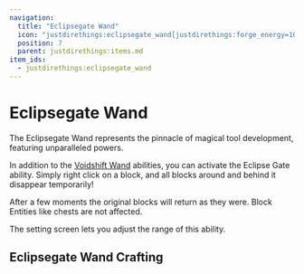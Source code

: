 ```yaml
---
navigation:
  title: "Eclipsegate Wand"
  icon: "justdirethings:eclipsegate_wand[justdirethings:forge_energy=100000]"
  position: 7
  parent: justdirethings:items.md
item_ids:
  - justdirethings:eclipsegate_wand
---
```


# Eclipsegate Wand

The Eclipsegate Wand represents the pinnacle of magical tool development, featuring unparalleled powers.

In addition to the [Voidshift Wand](./item_voidshift_wand.md) abilities, you can activate the Eclipse Gate ability. Simply right click on a block, and all blocks around and behind it disappear temporarily!

After a few moments the original blocks will return as they were. Block Entities like chests are not affected.

The setting screen lets you adjust the range of this ability. 

## Eclipsegate Wand Crafting



<Recipe id="justdirethings:eclipsegate_wand" />

